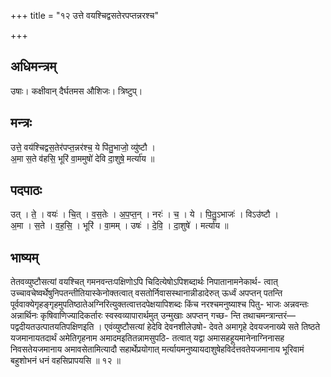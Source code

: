 +++
title = "१२ उत्ते वयश्चिद्वसतेरपप्तन्नरश्च"

+++
## अधिमन्त्रम्
उषाः। कक्षीवान् दैर्घतमस औशिजः। त्रिष्टुप्।

## मन्त्रः
उत्ते॒ वय॑श्चिद्वस॒तेर॑पप्त॒न्नर॑श्च॒ ये पि॑तु॒भाजो॒ व्यु॑ष्टौ ।  
अ॒मा स॒ते व॑हसि॒ भूरि॑ वा॒ममुषो॑ देवि दा॒शुषे॒ मर्त्या॑य ॥

## पदपाठः
उत् । ते॒ । वयः॑ । चि॒त् । व॒स॒तेः । अ॒प॒प्त॒न् । नरः॑ । च॒ । ये । पि॒तु॒ऽभाजः॑ । विऽउ॑ष्टौ ।  
अ॒मा । स॒ते । व॒ह॒सि॒ । भूरि॑ । वा॒मम् । उषः॑ । दे॒वि॒ । दा॒शुषे॑ । मर्त्या॑य ॥

## भाष्यम्
तेतवव्युष्टौसत्यां वयश्चित् गमनवन्तःपक्षिणोऽपि चिदित्येषोऽपिशब्दार्थः निपातानामनेकार्थ- त्वात् उच्चावचेष्वर्थेषुनिपतन्तीतियास्केनोक्तत्वात् वसतोर्निवासस्थानान्नीडादेरुत् ऊर्ध्वं अपप्तन् पतन्ति पूर्ववाक्येगृहङ्गृहमुपतिष्ठातेअग्निरित्युक्तत्वात्तदपेक्षयापिशब्दः किंच नरश्चमनुष्याश्च पितु- भाजः अन्नवन्तः अन्नार्थिनः कृषिवाणिज्यादिकर्तारः स्वस्वव्यापारार्थमुत् उन्मुखाः अपप्तन् गच्छ- न्ति तथाचमन्त्रान्तरं—पद्वदीयतउत्पातयतिपक्षिणइति । एवंव्युष्टौसत्यां हेदेवि देवनशीलेउषो- देवते अमागृहे देवयजनाख्ये सते तिष्ठते यजमानायतदार्थं अमेतिगृहनाम अमादमइतितन्नामसुपठि- तत्वात् यद्वा अमासहहूयमानेनाग्निनासह निवसतेयजमानाय अमावसेतामित्यादौ सहार्थेप्रयोगात् मर्त्यायमनुष्यायदाशुषेहविर्दत्तवतेयजमानाय भूरिवामं बहुशोभनं धनं वहसिप्रापयसि ॥ १२ ॥